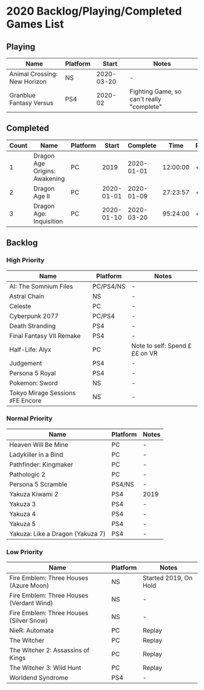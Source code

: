 # 2020 Backlog/Playing/Completed Games List

## Playing
| Name  | Platform | Start | Notes |
| - | - | - | - |
| Animal Crossing: New Horizon | NS | 2020-03-20 | - |
| Granblue Fantasy Versus | PS4 | 2020-02 | Fighting Game, so can't really "complete" |

## Completed
| Count | Name  | Platform | Start | Complete | Time | Rating | Notes |
| - | - | - | - | - | - | - | - |
| 1 | Dragon Age Origins: Awakening | PC | 2019 | 2020-01-01 | 12:00:00 | + | Replay |
| 2 | Dragon Age II | PC | 2020-01-01 | 2020-01-09 | 27:23:57 | + | - |
| 3 | Dragon Age: Inquisition | PC | 2020-01-10 | 2020-03-20 | 95:24:00 | + | - | 

## Backlog
### High Priority
| Name  | Platform | Notes |
| - | - | - |
| AI: The Somnium Files | PC/PS4/NS | - |
| Astral Chain | NS | - |
| Celeste | PC | - |
| Cyberpunk 2077 | PC/PS4 | - |
| Death Stranding | PS4 | - |
| Final Fantasy VII Remake | PS4 | - |
| Half-Life: Alyx | PC | Note to self: Spend £££ on VR |
| Judgement | PS4 | - |
| Persona 5 Royal | PS4 | - |
| Pokemon: Sword | NS | - |
| Tokyo Mirage Sessions ♯FE Encore | NS | - |

### Normal Priority
| Name  | Platform | Notes |
| - | - | - |
| Heaven Will Be Mine | PC | - |
| Ladykiller in a Bind | PC  | - |
| Pathfinder: Kingmaker | PC | - |
| Pathologic 2 | PC | - |
| Persona 5 Scramble | PS4/NS | - |
| Yakuza Kiwami 2 | PS4 | 2019 | - |
| Yakuza 3 | PS4 | - |
| Yakuza 4 | PS4 | - |
| Yakuza 5 | PS4 | - |
| Yakuza: Like a Dragon (Yakuza 7) | PS4 | - |

### Low Priority
| Name  | Platform | Notes |
| - | - | - |
| Fire Emblem: Three Houses (Azure Moon) | NS | Started 2019, On Hold |
| Fire Emblem: Three Houses (Verdant Wind) | NS | - |
| Fire Emblem: Three Houses (Silver Snow) | NS | - |
| NieR: Automata | PC | Replay |
| The Witcher | PC | Replay |
| The Witcher 2: Assassins of Kings | PC | Replay |
| The Witcher 3: Wild Hunt | PC | Replay |
| Worldend Syndrome | PS4 | - |
